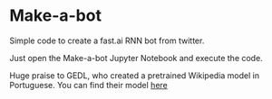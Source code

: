# Make-a-bot

Simple code to create a fast.ai RNN bot from twitter.

Just open the Make-a-bot Jupyter Notebook and execute the code.

Huge praise to GEDL, who created a pretrained Wikipedia model in Portuguese.
You can find their model [here](bit.ly/tutorial_nlp)